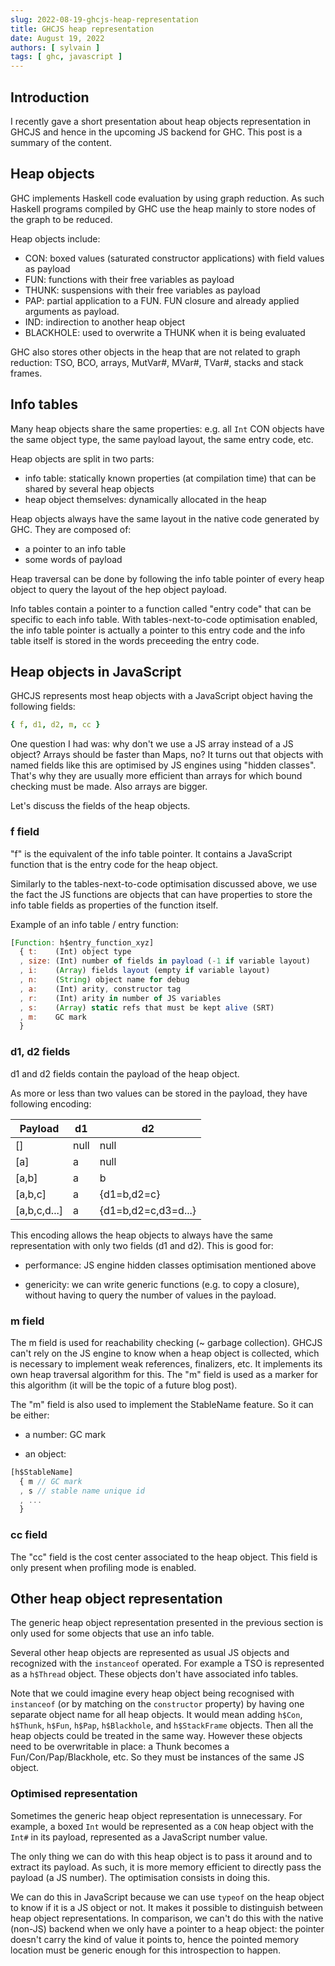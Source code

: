 ```yaml
---
slug: 2022-08-19-ghcjs-heap-representation
title: GHCJS heap representation
date: August 19, 2022
authors: [ sylvain ]
tags: [ ghc, javascript ]
---
```


## Introduction

I recently gave a short presentation about heap objects representation in GHCJS and hence in the upcoming JS backend for GHC. This post is a summary of the content.

## Heap objects

GHC implements Haskell code evaluation by using graph reduction. As such Haskell
programs compiled by GHC use the heap mainly to store nodes of the graph to be
reduced.

Heap objects include:
- CON: boxed values (saturated constructor applications) with field values as payload
- FUN: functions with their free variables as payload
- THUNK: suspensions with their free variables as payload
- PAP: partial application to a FUN. FUN closure and already applied arguments
  as payload.
- IND: indirection to another heap object
- BLACKHOLE: used to overwrite a THUNK when it is being evaluated

GHC also stores other objects in the heap that are not related to graph
reduction: TSO, BCO, arrays, MutVar#, MVar#, TVar#, stacks and stack frames.

## Info tables

Many heap objects share the same properties: e.g. all `Int` CON objects have the
same object type, the same payload layout, the same entry code, etc.

Heap objects are split in two parts:
- info table: statically known properties (at compilation time) that can be
  shared by several heap objects
- heap object themselves: dynamically allocated in the heap

Heap objects always have the same layout in the native code generated by GHC.
They are composed of:
- a pointer to an info table
- some words of payload

Heap traversal can be done by following the info table pointer of every heap
object to query the layout of the hep object payload.

Info tables contain a pointer to a function called "entry code" that can be
specific to each info table. With tables-next-to-code optimisation enabled, the
info table pointer is actually a pointer to this entry code and the info table
itself is stored in the words preceeding the entry code.

## Heap objects in JavaScript

GHCJS represents most heap objects with a JavaScript object having the following
fields:

```yaml
{ f, d1, d2, m, cc }
```

One question I had was: why don't we use a JS array instead of a JS object?
Arrays should be faster than Maps, no? It turns out that objects with named
fields like this are optimised by JS engines using "hidden classes". That's why
they are usually more efficient than arrays for which bound checking must be
made. Also arrays are bigger.

Let's discuss the fields of the heap objects.

### f field

"f" is the equivalent of the info table pointer. It contains a JavaScript
function that is the entry code for the heap object.

Similarly to the tables-next-to-code optimisation discussed above, we use the
fact the JS functions are objects that can have properties to store the info
table fields as properties of the function itself.

Example of an info table / entry function:

```javascript
[Function: h$entry_function_xyz]
  { t:    (Int) object type
  , size: (Int) number of fields in payload (-1 if variable layout)
  , i:    (Array) fields layout (empty if variable layout)
  , n:    (String) object name for debug
  , a:    (Int) arity, constructor tag
  , r:    (Int) arity in number of JS variables
  , s:    (Array) static refs that must be kept alive (SRT)
  , m:    GC mark
  }
```

### d1, d2 fields

d1 and d2 fields contain the payload of the heap object.

As more or less than two values can be stored in the payload, they have
following encoding:

| Payload      | d1       | d2                  |
|--------------|----------|---------------------|
| []           | null     | null                |
| [a]          | a        | null                |
| [a,b]        | a        | b                   |
| [a,b,c]      | a        | {d1=b,d2=c}         |
| [a,b,c,d...] | a        | {d1=b,d2=c,d3=d...} |

This encoding allows the heap objects to always have the same representation
with only two fields (d1 and d2). This is good for:

- performance: JS engine hidden classes optimisation mentioned above

- genericity: we can write generic functions (e.g. to copy a closure), without
  having to query the number of values in the payload.

### m field

The m field is used for reachability checking (~ garbage collection). GHCJS
can't rely on the JS engine to know when a heap object is collected, which is
necessary to implement weak references, finalizers, etc. It implements its own
heap traversal algorithm for this. The "m" field is used as a marker for this
algorithm (it will be the topic of a future blog post).

The "m" field is also used to implement the StableName feature. So it can be
either:

- a number: GC mark

- an object:
```javascript
[h$StableName]
  { m // GC mark
  , s // stable name unique id
  , ...
  }
```

### cc field

The "cc" field is the cost center associated to the heap object. This field is
only present when profiling mode is enabled.

## Other heap object representation

The generic heap object representation presented in the previous section is only
used for some objects that use an info table.

Several other heap objects are represented as usual JS objects and recognized
with the `instanceof` operated. For example a TSO is represented as a `h$Thread`
object. These objects don't have associated info tables.

Note that we could imagine every heap object being recognised with `instanceof`
(or by matching on the `constructor` property) by having one separate object
name for all heap objects. It would mean adding `h$Con`, `h$Thunk`, `h$Fun`,
`h$Pap`, `h$Blackhole`, and `h$StackFrame` objects. Then all the heap objects
could be treated in the same way. However these objects need to be overwritable
in place: a Thunk becomes a Fun/Con/Pap/Blackhole, etc. So they must be
instances of the same JS object.

### Optimised representation

Sometimes the generic heap object representation is unnecessary. For example, a
boxed `Int` would be represented as a `CON` heap object with the `Int#` in its
payload, represented as a JavaScript number value.

The only thing we can do with this heap object is to pass it around and to
extract its payload. As such, it is more memory efficient to directly pass the
payload (a JS number). The optimisation consists in doing this.

We can do this in JavaScript because we can use `typeof` on the heap object to
know if it is a JS object or not. It makes it possible to distinguish between
heap object representations. In comparison, we can't do this with the native
(non-JS) backend when we only have a pointer to a heap object: the pointer
doesn't carry the kind of value it points to, hence the pointed memory location
must be generic enough for this introspection to happen.
